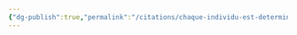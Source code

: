 ```yaml
---
{"dg-publish":true,"permalink":"/citations/chaque-individu-est-determine-par-la-loi-de-la-nature-a-exister-dans-son-etat-naturel-son-droit-souverain-lui-permet-de-subsister-sous-sa-forme-naturelle-p-66/"}
---
```


